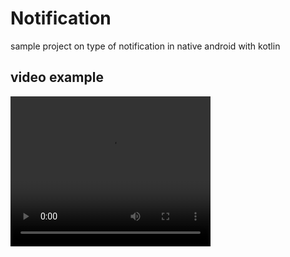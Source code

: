 # Notification
sample project on type of notification in native android with kotlin

## video example

<video width="320" height="240" controls>
  <source src="https://github.com/ahmedelbagory332/Notification/blob/master/VideoShot/20210407-180253-720x1560.mp4" type="video/mp4">
</video>
